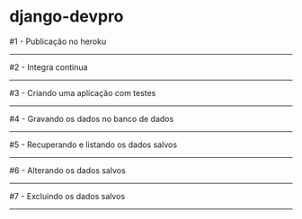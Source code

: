 # django-devpro

#1 - Publicação no heroku<hr>
#2 - Integra continua<hr>
#3 - Criando uma aplicação com testes<hr>
#4 - Gravando os dados no banco de dados<hr>
#5 - Recuperando e listando os dados salvos<hr>
#6 - Alterando os dados salvos<hr>
#7 - Excluindo os dados salvos<hr>
